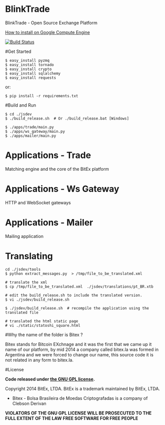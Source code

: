 BlinkTrade
=====

BlinkTrade - Open Source Exchange Platform

[How to install on Google Compute Engine](https://github.com/blinktrade/bitex/wiki/HOW-TO-DEPLOY-BLINKTRADE-ON-GOOGLE-COMPUTE-ENGINE) 

[![Build Status](https://travis-ci.org/blinktrade/bitex.svg?branch=master)](https://travis-ci.org/blinktrade/bitex)

#Get Started

```
$ easy_install pyzmq
$ easy_install tornado
$ easy_install crypto
$ easy_install sqlalchemy
$ easy_install requests
```

or:

```
$ pip install -r requirements.txt
```

#Build and Run

```
$ cd ./jsdev
$ ./build_release.sh  # Or ./build_release.bat [Windows]

$ ./apps/trade/main.py
$ ./apps/ws_gateway/main.py
$ ./apps/mailer/main.py
```

# Applications - Trade
Matching engine and the core of the BitEx platform

# Applications - Ws Gateway
HTTP and WebSocket gateways

# Applications - Mailer
Mailing application

# Translating

```
cd ./jsdev/tools
$ python extract_messages.py  > /tmp/file_to_be_translated.xml

# translate the xml
$ cp /tmp/file_to_be_translated.xml  ./jsdev/translations/pt_BR.xtb

# edit the build_release.sh to include the translated version.
$ vi ./jsdev/build_release.sh

$ ./jsdev/build_release.sh  # recompile the application using the translated file

# translated the html static page
# vi ./static/statoshi_square.html
```

#Why the name of the folder is Bitex ?

Bitex stands for Bitcoin EXchnage and it was the first that we came up it name of our platform, by mid 2014 a company called bitex.la was formed in Argentina and we were forced to change our name, this source code it is not related in any form to bitex.la.

#License

**Code released under [the GNU GPL license](https://github.com/pinhopro/bitex/blob/master/LICENSE).**

Copyright 2014 BitEx, LTDA. BitEx is a trademark maintained by BitEx, LTDA.

- Bitex - Bolsa Brasileira de Moedas Criptografadas is a company of Clebson Derivan

**VIOLATORS OF THE GNU GPL LICENSE WILL BE PROSECUTED TO THE FULL EXTENT OF THE LAW**
**FREE SOFTWARE FOR FREE PEOPLE**
